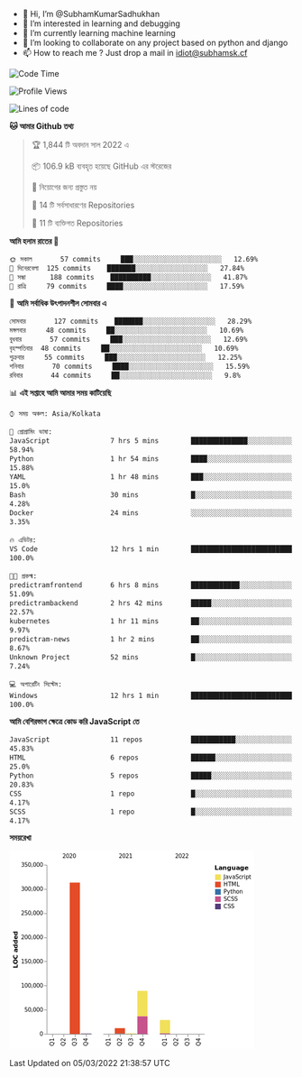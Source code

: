 - 👋 Hi, I’m @SubhamKumarSadhukhan
- 👀 I’m interested in learning and debugging
- 🌱 I’m currently learning machine learning
- 💞️ I’m looking to collaborate on any project based on python and django
- 📫 How to reach me ?
      Just drop a mail in idiot@subhamsk.cf

<!---
SubhamKumarSadhukhan/SubhamKumarSadhukhan is a ✨ special ✨ repository because its `README.md` (this file) appears on your GitHub profile.
You can click the Preview link to take a look at your changes.
--->


<!--START_SECTION:waka-->
![Code Time](http://img.shields.io/badge/Code%20Time-226%20hrs%2023%20mins-blue)

![Profile Views](http://img.shields.io/badge/%E0%A6%AA%E0%A7%8D%E0%A6%B0%E0%A7%8B%E0%A6%AB%E0%A6%BE%E0%A6%87%E0%A6%B2%20%E0%A6%A6%E0%A6%B0%E0%A7%8D%E0%A6%B6%E0%A6%A8-5-blue)

![Lines of code](https://img.shields.io/badge/%E0%A6%B9%E0%A7%8D%E0%A6%AF%E0%A6%BE%E0%A6%B2%E0%A7%8B%20%E0%A6%93%E0%A6%AF%E0%A6%BC%E0%A6%BE%E0%A6%B0%E0%A7%8D%E0%A6%B2%E0%A7%8D%E0%A6%A1%20%E0%A6%A5%E0%A7%87%E0%A6%95%E0%A7%87%20%E0%A6%86%E0%A6%AE%E0%A6%BF%20%E0%A6%B2%E0%A6%BF%E0%A6%96%E0%A7%87%E0%A6%9B%E0%A6%BF-445%20Thousand%20%E0%A6%95%E0%A7%8B%E0%A6%A1%E0%A7%87%E0%A6%B0%20%E0%A6%B2%E0%A6%BE%E0%A6%87%E0%A6%A8-blue)

**🐱 আমার Github তথ্য** 

> 🏆 1,844 টি অবদান সাল 2022 এ
 > 
> 📦 106.9 kB ব্যবহৃত হয়েছে GitHub এর স্টরেজের 
 > 
> 🚫 নিয়োগের জন্য প্রস্তুত নয়
 > 
> 📜 14 টি সর্বসাধারণের Repositories 
 > 
> 🔑 11 টি ব্যক্তিগত Repositories  
 > 
**আমি হলাম রাতের 🦉** 

```text
🌞 সকাল       57 commits     ███░░░░░░░░░░░░░░░░░░░░░░   12.69% 
🌆 দিনেরবেলা  125 commits    ███████░░░░░░░░░░░░░░░░░░   27.84% 
🌃 সন্ধা      188 commits    ██████████░░░░░░░░░░░░░░░   41.87% 
🌙 রাত্রি     79 commits     ████░░░░░░░░░░░░░░░░░░░░░   17.59%

```
📅 **আমি সর্বাধিক উৎপাদনশীল সোমবার এ** 

```text
সোমবার       127 commits    ███████░░░░░░░░░░░░░░░░░░   28.29% 
মঙ্গলবার     48 commits     ██░░░░░░░░░░░░░░░░░░░░░░░   10.69% 
বুধবার       57 commits     ███░░░░░░░░░░░░░░░░░░░░░░   12.69% 
বৃহস্পতিবার  48 commits     ██░░░░░░░░░░░░░░░░░░░░░░░   10.69% 
শুক্রবার     55 commits     ███░░░░░░░░░░░░░░░░░░░░░░   12.25% 
শনিবার       70 commits     ████░░░░░░░░░░░░░░░░░░░░░   15.59% 
রবিবার       44 commits     ██░░░░░░░░░░░░░░░░░░░░░░░   9.8%

```


📊 **এই সপ্তাহে আমি আমার সময় কাটিয়েছি** 

```text
⌚︎ সময় অঞ্চল: Asia/Kolkata

💬 প্রোগ্রামিং ভাষা: 
JavaScript               7 hrs 5 mins        ██████████████░░░░░░░░░░░   58.94% 
Python                   1 hr 54 mins        ████░░░░░░░░░░░░░░░░░░░░░   15.88% 
YAML                     1 hr 48 mins        ███░░░░░░░░░░░░░░░░░░░░░░   15.0% 
Bash                     30 mins             █░░░░░░░░░░░░░░░░░░░░░░░░   4.28% 
Docker                   24 mins             ░░░░░░░░░░░░░░░░░░░░░░░░░   3.35%

🔥 এডিটর: 
VS Code                  12 hrs 1 min        █████████████████████████   100.0%

🐱‍💻 প্রকল্ম: 
predictramfrontend       6 hrs 8 mins        ████████████░░░░░░░░░░░░░   51.09% 
predictrambackend        2 hrs 42 mins       █████░░░░░░░░░░░░░░░░░░░░   22.57% 
kubernetes               1 hr 11 mins        ██░░░░░░░░░░░░░░░░░░░░░░░   9.97% 
predictram-news          1 hr 2 mins         ██░░░░░░░░░░░░░░░░░░░░░░░   8.67% 
Unknown Project          52 mins             █░░░░░░░░░░░░░░░░░░░░░░░░   7.24%

💻 অপারেটিং সিস্টেম: 
Windows                  12 hrs 1 min        █████████████████████████   100.0%

```

**আমি বেশিরভাগ ক্ষেত্রে কোড করি JavaScript তে** 

```text
JavaScript               11 repos            ███████████░░░░░░░░░░░░░░   45.83% 
HTML                     6 repos             ██████░░░░░░░░░░░░░░░░░░░   25.0% 
Python                   5 repos             █████░░░░░░░░░░░░░░░░░░░░   20.83% 
CSS                      1 repo              █░░░░░░░░░░░░░░░░░░░░░░░░   4.17% 
SCSS                     1 repo              █░░░░░░░░░░░░░░░░░░░░░░░░   4.17%

```


**সময়রেখা**

![Chart not found](https://raw.githubusercontent.com/SubhamKumarSadhukhan/SubhamKumarSadhukhan/main/charts/bar_graph.png) 


 Last Updated on 05/03/2022 21:38:57 UTC
<!--END_SECTION:waka-->

